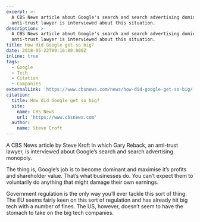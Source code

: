 ```yaml
---
excerpt: >-
  A CBS News article about Google's search and search advertising dominance. An
  anti-trust lawyer is interviewed about this situation.
description: >-
  A CBS News article about Google's search and search advertising dominance. An
  anti-trust lawyer is interviewed about this situation.
title: How did Google get so big?
date: 2018-05-22T09:16:00.000Z
inline: true
tags:
  - Google
  - Tech
  - Citation
  - Companies
externalLink: 'https://www.cbsnews.com/news/how-did-google-get-so-big/'
citation:
  title: How did Google get so big?
  site:
    name: CBS News
    url: 'https://www.cbsnews.com'
  author:
    name: Steve Croft
---
```

A CBS News article by Steve Kroft in which Gary Reback, an anti-trust lawyer, is interviewed about Google’s search and search advertising monopoly.

The thing is, Google’s job is to become dominant and maximise it’s profits and shareholder value. That’s what businesses do. You can’t expect them to voluntarily do anything that might damage their own earnings.

Government regulation is the only way you’ll ever tackle this sort of thing. The EU seems fairly keen on this sort of regulation and has already hit big tech with a number of fines. The US, however, doesn’t seem to have the stomach to take on the big tech companies. 



